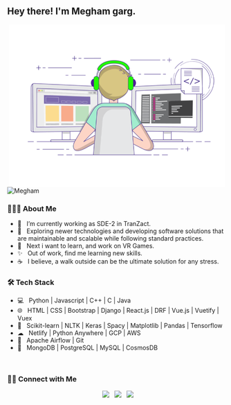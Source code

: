 <h2> Hey there! I'm Megham garg. </h2>
<img align="right" alt="GIF" src="https://raw.githubusercontent.com/devSouvik/devSouvik/master/gif3.gif" width="500"/>
<p align="left"> <img   src="https://komarev.com/ghpvc/?username=Megham-garg" alt="Megham" /> </p>
<h3> 👨🏻‍💻 About Me </h3>

- 🔭 &nbsp; I’m currently working as SDE-2 in TranZact.
- 🤔 &nbsp; Exploring newer technologies and developing software solutions that are maintainable and scalable while following standard practices.
- 🌱 &nbsp; Next i want to learn, and work on VR Games.
- ✨ &nbsp; Out of work, find me learning new skills.
- ☕ &nbsp; I believe, a walk outside can be the ultimate solution for any stress.

<h3>🛠 Tech Stack</h3>

- 💻 &nbsp; Python | Javascript | C++ | C | Java
- 🌐 &nbsp; HTML | CSS | Bootstrap | Django | React.js | DRF | Vue.js | Vuetify | Vuex
- 🐍 &nbsp; Scikit-learn | NLTK | Keras | Spacy | Matplotlib | Pandas | Tensorflow
- ☁  &nbsp; Netlify | Python Anywhere | GCP | AWS
- 🔧 &nbsp; Apache Airflow | Git
- 🔎 &nbsp; MongoDB | PostgreSQL | MySQL | CosmosDB

</br>
<h3> 🤝🏻 Connect with Me </h3>

<p align="center">
&nbsp; <a href="https://www.instagram.com/meghamgarg/" target="_blank" rel="noopener noreferrer"><img src="https://img.icons8.com/plasticine/100/000000/instagram-new.png" width="50" /></a>  
&nbsp; <a href="https://www.linkedin.com/in/megham-garg/" target="_blank" rel="noopener noreferrer"><img src="https://img.icons8.com/plasticine/100/000000/linkedin.png" width="50" /></a>
&nbsp; <a href="mailto:gargmegham3@gmail.com" target="_blank" rel="noopener noreferrer"><img src="https://img.icons8.com/plasticine/100/000000/gmail.png"  width="50" /></a>
</p>
